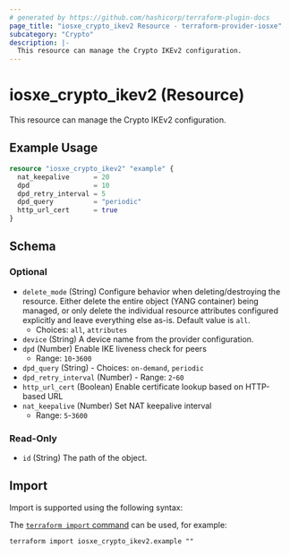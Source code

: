 ```yaml
---
# generated by https://github.com/hashicorp/terraform-plugin-docs
page_title: "iosxe_crypto_ikev2 Resource - terraform-provider-iosxe"
subcategory: "Crypto"
description: |-
  This resource can manage the Crypto IKEv2 configuration.
---
```


# iosxe_crypto_ikev2 (Resource)

This resource can manage the Crypto IKEv2 configuration.

## Example Usage

```terraform
resource "iosxe_crypto_ikev2" "example" {
  nat_keepalive      = 20
  dpd                = 10
  dpd_retry_interval = 5
  dpd_query          = "periodic"
  http_url_cert      = true
}
```

<!-- schema generated by tfplugindocs -->
## Schema

### Optional

- `delete_mode` (String) Configure behavior when deleting/destroying the resource. Either delete the entire object (YANG container) being managed, or only delete the individual resource attributes configured explicitly and leave everything else as-is. Default value is `all`.
  - Choices: `all`, `attributes`
- `device` (String) A device name from the provider configuration.
- `dpd` (Number) Enable IKE liveness check for peers
  - Range: `10`-`3600`
- `dpd_query` (String) - Choices: `on-demand`, `periodic`
- `dpd_retry_interval` (Number) - Range: `2`-`60`
- `http_url_cert` (Boolean) Enable certificate lookup based on HTTP-based URL
- `nat_keepalive` (Number) Set NAT keepalive interval
  - Range: `5`-`3600`

### Read-Only

- `id` (String) The path of the object.

## Import

Import is supported using the following syntax:

The [`terraform import` command](https://developer.hashicorp.com/terraform/cli/commands/import) can be used, for example:

```shell
terraform import iosxe_crypto_ikev2.example ""
```

